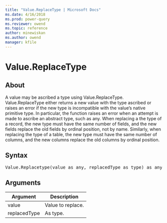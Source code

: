 ```yaml
---
title: "Value.ReplaceType | Microsoft Docs"
ms.date: 4/16/2018
ms.prod: power-query
ms.reviewer: owend
ms.topic: reference
author: minewiskan
ms.author: owend
manager: kfile
---
```

# Value.ReplaceType

  
## About  
A value may be ascribed a type using Value.ReplaceType. Value.ReplaceType either returns a new value with the type ascribed or raises an error if the new type is incompatible with the value’s native primitive type. In particular, the function raises an error when an attempt is made to ascribe an abstract type, such as any.  When replacing a the type of a record, the new type must have the same number of fields, and the new fields replace the old fields by ordinal position, not by name.  Similarly, when replacing the type of a table, the new type must have the same number of columns, and the new columns replace the old columns by ordinal position.  
  
## Syntax

<pre>
Value.Replacetype(value as any, replacedType as type) as any  
</pre>
  
## Arguments  
  
|Argument|Description|  
|------------|---------------|  
|value|Value to replace.|  
|replacedType|As type.|  
  
